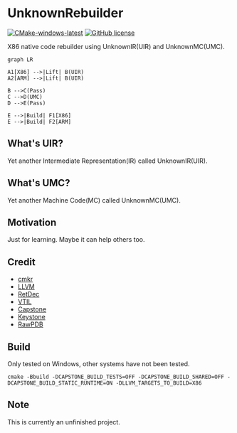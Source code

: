 #  UnknownRebuilder
[![CMake-windows-latest](https://github.com/NewWorldComingSoon/UnknownRebuilder/actions/workflows/CMake-windows-latest.yml/badge.svg)](https://github.com/NewWorldComingSoon/UnknownRebuilder/actions/workflows/CMake-windows-latest.yml)
[![GitHub license](https://img.shields.io/github/license/NewWorldComingSoon/UnknownRebuilder
)](https://github.com/NewWorldComingSoon/UnknownRebuilder/blob/main/LICENSE)

X86 native code rebuilder using UnknownIR(UIR) and UnknownMC(UMC).

```mermaid
graph LR

A1[X86] -->|Lift| B(UIR)
A2[ARM] -->|Lift| B(UIR)

B -->C(Pass)
C -->D(UMC)
D -->E(Pass)

E -->|Build| F1[X86]
E -->|Build| F2[ARM]

```

## What's UIR?
Yet another Intermediate Representation(IR) called UnknownIR(UIR).

## What's UMC?
Yet another Machine Code(MC) called UnknownMC(UMC).

## Motivation
Just for learning. Maybe it can help others too.

## Credit
- [cmkr](https://github.com/build-cpp/cmkr)
- [LLVM](https://github.com/llvm/llvm-project)
- [RetDec](https://github.com/avast/retdec)
- [VTIL](https://github.com/vtil-project)
- [Capstone](https://github.com/NewWorldComingSoon/capstone-retdec) 
- [Keystone](https://github.com/NewWorldComingSoon/keystone-retdec)
- [RawPDB](https://github.com/NewWorldComingSoon/raw_pdb)

## Build
Only tested on Windows, other systems have not been tested.
```
cmake -Bbuild -DCAPSTONE_BUILD_TESTS=OFF -DCAPSTONE_BUILD_SHARED=OFF -DCAPSTONE_BUILD_STATIC_RUNTIME=ON -DLLVM_TARGETS_TO_BUILD=X86
```

## Note
This is currently an unfinished project.
